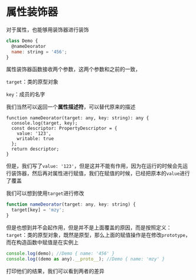 # 属性装饰器

对于属性，也能够用装饰器进行装饰

```js
class Demo {
  @nameDeorator
  name: string = '456';
}
```

属性装饰器函数接收两个参数，这两个参数和之前的一致，

`target`：类的原型对象

`key`：成员的名字

我们当然可以返回一个**属性描述符**，可以替代原来的描述

```
function nameDeorator(target: any, key: string): any {
  console.log(target, key);
  const descriptor: PropertyDescriptor = {
    value: '123',
    writable: true
  };
  return descriptor;
}
```

但是，我们写了`value: '123'`，但是这并不能有作用，因为在运行的时候会先运行装饰器，然后再对属性进行赋值，我们在赋值的时候，已经把原本的`value`进行了覆盖



我们可以想到使用`target`进行修改

```js
function nameDeorator(target: any, key: string) {
  target[key] = 'mzy';
}
```

但是也想到并不会起作用，但是并不是上面覆盖的原因，而是按照定义：`target`：类的原型对象，既然是原型，那么上面的赋值操作是在修改`prototype`，而在构造函数中赋值是在实例上

```js
console.log(demo); //Demo { name: '456' }
console.log((demo as any).__proto__); //Demo { name: 'mzy' }
```

打印他们的结果，我们可以看到两者的差异
